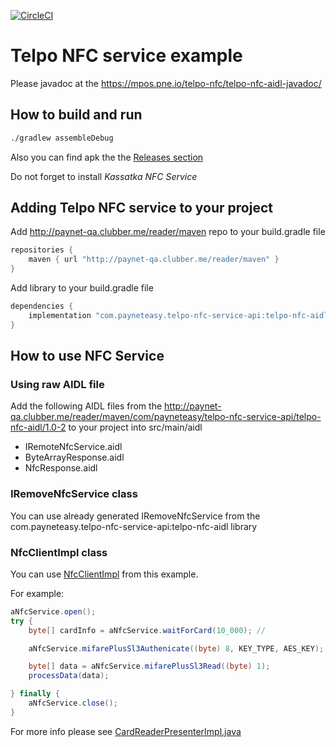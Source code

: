 [![CircleCI](https://circleci.com/gh/payneteasy/telpo-nfc-service-example.svg?style=svg)](https://circleci.com/gh/payneteasy/telpo-nfc-service-example)

# Telpo NFC service example

Please javadoc at the https://mpos.pne.io/telpo-nfc/telpo-nfc-aidl-javadoc/

## How to build and run 

```bash
./gradlew assembleDebug
```
Also you can find apk the the [Releases section](https://github.com/payneteasy/telpo-nfc-service-example/releases)

Do not forget to install *Kassatka NFC Service*

## Adding Telpo NFC service to your project

Add http://paynet-qa.clubber.me/reader/maven repo to your build.gradle file

```groovy
repositories {
    maven { url "http://paynet-qa.clubber.me/reader/maven" }
}
```

Add library to your build.gradle file

```groovy
dependencies {
    implementation "com.payneteasy.telpo-nfc-service-api:telpo-nfc-aidl:1.0-2";
}
```
## How to use NFC Service

### Using raw AIDL file

Add the following AIDL files from the http://paynet-qa.clubber.me/reader/maven/com/payneteasy/telpo-nfc-service-api/telpo-nfc-aidl/1.0-2
to your project into src/main/aidl
* IRemoteNfcService.aidl
* ByteArrayResponse.aidl 
* NfcResponse.aidl

### IRemoveNfcService class

You can use already generated IRemoveNfcService from the com.payneteasy.telpo-nfc-service-api:telpo-nfc-aidl library

### NfcClientImpl class

You can use [NfcClientImpl](https://github.com/payneteasy/telpo-nfc-service-example/blob/master/app/src/main/java/com/payneteasy/telpo/nfc/example/client/NfcClientImpl.java) from this example.

For example:
```java
aNfcService.open();
try {
    byte[] cardInfo = aNfcService.waitForCard(10_000); //

    aNfcService.mifarePlusSl3Authenicate((byte) 8, KEY_TYPE, AES_KEY);

    byte[] data = aNfcService.mifarePlusSl3Read((byte) 1);
    processData(data);

} finally {
    aNfcService.close();
}
```

For more info please see [CardReaderPresenterImpl.java](https://github.com/payneteasy/telpo-nfc-service-example/blob/8188acfa836bbec1b96a2d6bf801c7e925268979/app/src/main/java/com/payneteasy/telpo/nfc/example/cardreader/CardReaderPresenterImpl.java#L50-L61)
